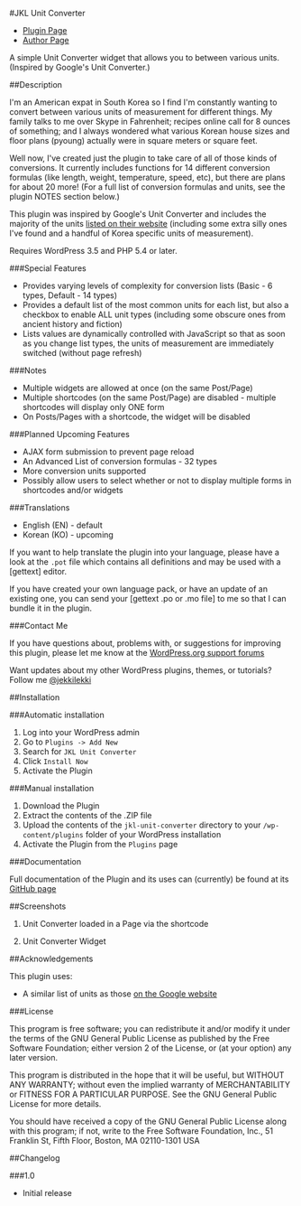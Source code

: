 #JKL Unit Converter

* [Plugin Page](https://github.com/jekkilekki/plugin-jkl-unit-converter)
* [Author Page](http://www.aaronsnowberger.com/)

A simple Unit Converter widget that allows you to between various units. 
(Inspired by Google's Unit Converter.)

##Description

I'm an American expat in South Korea so I find I'm constantly wanting to convert 
between various units of measurement for different things. My family talks to me 
over Skype in Fahrenheit; recipes online call for 8 ounces of something; and I always 
wondered what various Korean house sizes and floor plans (pyoung) actually were in
square meters or square feet. 

Well now, I've created just the plugin to take care of all of those kinds of 
conversions. It currently includes functions for 14 different conversion formulas 
(like length, weight, temperature, speed, etc), but there are plans for about 20 
more! (For a full list of conversion formulas and units, see the plugin NOTES 
section below.) 

This plugin was inspired by Google's Unit Converter and includes the majority of 
the units [listed on their website](https://support.google.com/websearch/answer/3284611?hl=en-KR#unitconverter) 
(including some extra silly ones I've found and a handful of Korea specific units 
of measurement).

Requires WordPress 3.5 and PHP 5.4 or later.

###Special Features

* Provides varying levels of complexity for conversion lists (Basic - 6 types, 
Default - 14 types)
* Provides a default list of the most common units for each list, but also a checkbox 
to enable ALL unit types (including some obscure ones from ancient history and fiction)
* Lists values are dynamically controlled with JavaScript so that as soon as you 
change list types, the units of measurement are immediately switched (without page 
refresh)

###Notes

* Multiple widgets are allowed at once (on the same Post/Page)
* Multiple shortcodes (on the same Post/Page) are disabled - multiple shortcodes
will display only ONE form
* On Posts/Pages with a shortcode, the widget will be disabled

###Planned Upcoming Features

* AJAX form submission to prevent page reload
* An Advanced List of conversion formulas - 32 types
* More conversion units supported
* Possibly allow users to select whether or not to display multiple forms in shortcodes
and/or widgets 

###Translations

* English (EN) - default
* Korean (KO) - upcoming

If you want to help translate the plugin into your language, please have a look 
at the `.pot` file which contains all definitions and may be used with a [gettext] 
editor.

If you have created your own language pack, or have an update of an existing one, 
you can send your [gettext .po or .mo file] to me so that I can bundle it in the
plugin.

###Contact Me

If you have questions about, problems with, or suggestions for improving this 
plugin, please let me know at the [WordPress.org support forums](http://wordpress.org/support/plugin/jkl-unit-converter)

Want updates about my other WordPress plugins, themes, or tutorials? Follow me 
[@jekkilekki](http://twitter.com/jekkilekki)

##Installation

###Automatic installation

1. Log into your WordPress admin
2. Go to `Plugins -> Add New`
3. Search for `JKL Unit Converter`
4. Click `Install Now`
5. Activate the Plugin

###Manual installation

1. Download the Plugin
2. Extract the contents of the .ZIP file
3. Upload the contents of the `jkl-unit-converter` directory to your `/wp-content/plugins` 
folder of your WordPress installation
4. Activate the Plugin from the `Plugins` page

###Documentation

Full documentation of the Plugin and its uses can (currently) be found at its 
[GitHub page](https://github.com/jekkilekki/plugin-jkl-unit-converter) 

##Screenshots

1. Unit Converter loaded in a Page via the shortcode

2. Unit Converter Widget

##Acknowledgements

This plugin uses:

* A similar list of units as those [on the Google website](https://support.google.com/websearch/answer/3284611?hl=en-KR#unitconverter) 

###License

This program is free software; you can redistribute it and/or modify it under the terms 
of the GNU General Public License as published by the Free Software Foundation; either 
version 2 of the License, or (at your option) any later version.

This program is distributed in the hope that it will be useful, but WITHOUT ANY 
WARRANTY; without even the implied warranty of MERCHANTABILITY or FITNESS FOR A 
PARTICULAR PURPOSE. See the GNU General Public License for more details.

You should have received a copy of the GNU General Public License along with this 
program; if not, write to the Free Software Foundation, Inc., 51 Franklin St, Fifth 
Floor, Boston, MA 02110-1301 USA

##Changelog

###1.0

* Initial release
